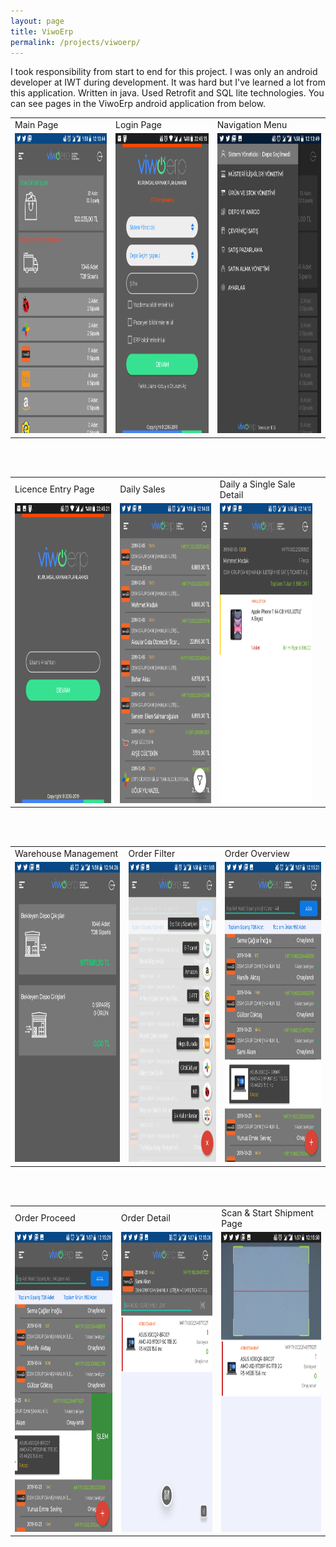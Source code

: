 ```yaml
---
layout: page
title: ViwoErp
permalink: /projects/viwoerp/
---
```



I took responsibility from start to end for this project. I was only an android developer at IWT during development. It was hard but I've learned a lot from this application. Written in java. Used Retrofit and SQL lite technologies. You can see pages in the ViwoErp android application from below.     

<table>
  <tr>
    <td>Main Page</td>
    <td>Login Page</td>
    <td>Navigation Menu</td>
  </tr>
  <tr>
    <td><img src="/img/e-main.png" width=270 height=480></td>
    <td><img src="/img/e-login.png" width=270 height=480></td>
    <td><img src="/img/e-navigation.png" width=270 height=480></td>
  </tr>
</table>
<br/>
<br/>
<table>
  <tr>
    <td>Licence Entry Page</td>
    <td>Daily Sales</td>
    <td>Daily a Single Sale Detail</td>
  </tr>
  <tr>
    <td><img src="/img/e-lisans.png" width=270 height=480></td>
    <td><img src="/img/e-dailysales.png" width=270 height=480></td>
    <td><img src="/img/e-dailysalesdetail.png" width=270 height=480><td>
  </tr>
</table>
<br/>
<br/>
<table>
  <tr>
    <td>Warehouse Management</td>
    <td>Order Filter</td>
    <td>Order Overview</td>
  </tr>
  <tr>
    <td><img src="/img/e-dc.png" width=270 height=480></td>
    <td><img src="/img/e-dcfiltre.png" width=270 height=480></td>
    <td><img src="/img/e-depocikisliste.png" width=270 height=480></td>
  </tr>
</table>
<br/>
<br/>
<table>
  <tr>
    <td>Order Proceed</td>
    <td>Order Detail</td>
    <td>Scan & Start Shipment Page</td>
  </tr>
  <tr>
    <td><img src="/img/e-dclisteayrıntı.png" width=270 height=480></td>
    <td><img src="/img/e-dcs.png" width=270 height=480></td>
    <td><img src="/img/e-barkodscan.png" width=270 height=480></td>
  </tr>
</table>

